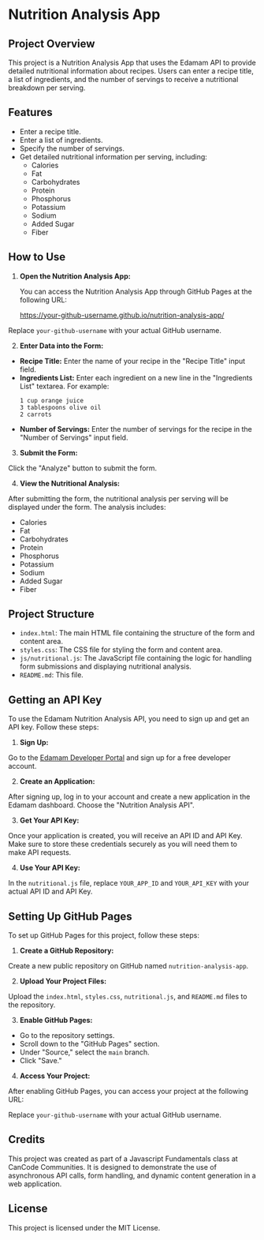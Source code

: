 # Nutrition Analysis App

## Project Overview

This project is a Nutrition Analysis App that uses the Edamam API to provide detailed nutritional information about recipes. Users can enter a recipe title, a list of ingredients, and the number of servings to receive a nutritional breakdown per serving.

## Features

- Enter a recipe title.
- Enter a list of ingredients.
- Specify the number of servings.
- Get detailed nutritional information per serving, including:
  - Calories
  - Fat
  - Carbohydrates
  - Protein
  - Phosphorus
  - Potassium
  - Sodium
  - Added Sugar
  - Fiber

## How to Use

1. **Open the Nutrition Analysis App:**

   You can access the Nutrition Analysis App through GitHub Pages at the following URL:

   https://your-github-username.github.io/nutrition-analysis-app/

Replace `your-github-username` with your actual GitHub username.

2. **Enter Data into the Form:**

- **Recipe Title:** Enter the name of your recipe in the "Recipe Title" input field.
- **Ingredients List:** Enter each ingredient on a new line in the "Ingredients List" textarea. For example:
  ```
  1 cup orange juice
  3 tablespoons olive oil
  2 carrots
  ```
- **Number of Servings:** Enter the number of servings for the recipe in the "Number of Servings" input field.

3. **Submit the Form:**

Click the "Analyze" button to submit the form.

4. **View the Nutritional Analysis:**

After submitting the form, the nutritional analysis per serving will be displayed under the form. The analysis includes:
- Calories
- Fat
- Carbohydrates
- Protein
- Phosphorus
- Potassium
- Sodium
- Added Sugar
- Fiber

## Project Structure

- `index.html`: The main HTML file containing the structure of the form and content area.
- `styles.css`: The CSS file for styling the form and content area.
- `js/nutritional.js`: The JavaScript file containing the logic for handling form submissions and displaying nutritional analysis.
- `README.md`: This file.

## Getting an API Key

To use the Edamam Nutrition Analysis API, you need to sign up and get an API key. Follow these steps:

1. **Sign Up:**

Go to the [Edamam Developer Portal](https://developer.edamam.com/) and sign up for a free developer account.

2. **Create an Application:**

After signing up, log in to your account and create a new application in the Edamam dashboard. Choose the "Nutrition Analysis API".

3. **Get Your API Key:**

Once your application is created, you will receive an API ID and API Key. Make sure to store these credentials securely as you will need them to make API requests.

4. **Use Your API Key:**

In the `nutritional.js` file, replace `YOUR_APP_ID` and `YOUR_API_KEY` with your actual API ID and API Key.

## Setting Up GitHub Pages

To set up GitHub Pages for this project, follow these steps:

1. **Create a GitHub Repository:**

Create a new public repository on GitHub named `nutrition-analysis-app`.

2. **Upload Your Project Files:**

Upload the `index.html`, `styles.css`, `nutritional.js`, and `README.md` files to the repository.

3. **Enable GitHub Pages:**

- Go to the repository settings.
- Scroll down to the "GitHub Pages" section.
- Under "Source," select the `main` branch.
- Click "Save."

4. **Access Your Project:**

After enabling GitHub Pages, you can access your project at the following URL:

Replace `your-github-username` with your actual GitHub username.

## Credits

This project was created as part of a Javascript Fundamentals class at CanCode  Communities. It is designed to demonstrate the use of asynchronous API calls, form handling, and dynamic content generation in a web application.

## License

This project is licensed under the MIT License.
